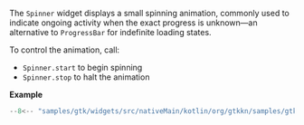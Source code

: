 The `Spinner` widget displays a small spinning animation, commonly used to indicate ongoing activity when the exact
progress is unknown—an alternative to `ProgressBar` for indefinite loading states.

To control the animation, call:

- `Spinner.start` to begin spinning
- `Spinner.stop` to halt the animation

**Example**

``` kotlin title="samples/gtk/widgets/src/nativeMain/kotlin/org/gtkkn/samples/gtk/widgets/Spinner.kt"
--8<-- "samples/gtk/widgets/src/nativeMain/kotlin/org/gtkkn/samples/gtk/widgets/Spinner.kt:doc"
```
